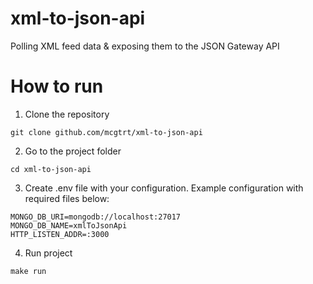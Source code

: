 # xml-to-json-api
Polling XML feed data &amp; exposing them to the JSON Gateway API

# How to run

1. Clone the repository
```
git clone github.com/mcgtrt/xml-to-json-api
```

2. Go to the project folder
```
cd xml-to-json-api
```

3. Create .env file with your configuration. Example configuration with required files below:
```
MONGO_DB_URI=mongodb://localhost:27017
MONGO_DB_NAME=xmlToJsonApi
HTTP_LISTEN_ADDR=:3000
```

4. Run project
```
make run
```
